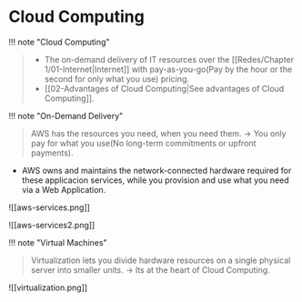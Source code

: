 # Cloud Computing

!!! note "Cloud Computing"
> - The on-demand delivery of IT resources over the [[Redes/Chapter 1/01-Internet|Internet]] with pay-as-you-go(Pay by the hour or the second for only what you use) pricing.
> - [[02-Advantages of Cloud Computing|See advantages of Cloud Computing]].


!!! note "On-Demand Delivery"
> AWS has the resources you need, when you need them. -> You only pay for what you use(No long-term commitments or upfront payments).

 - AWS owns and maintains the network-connected hardware required for these applicacion services, while you provision and use what you need via a Web Application.


![[aws-services.png]]

![[aws-services2.png]]



!!! note "Virtual Machines"
> Virtualization lets you divide hardware resources on a single physical server into smaller units. -> Its at the heart of Cloud Computing.

![[virtualization.png]]